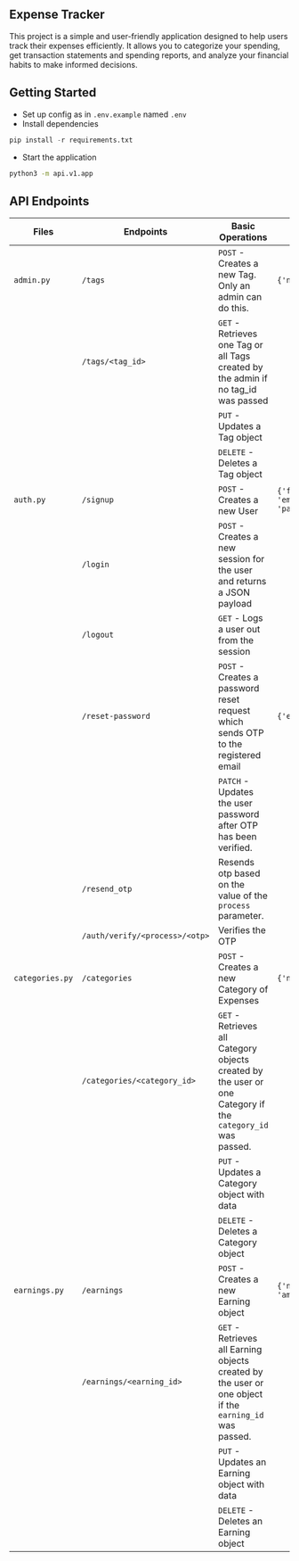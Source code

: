 ## **Expense Tracker**

This project is a simple and user-friendly application designed to help users track their expenses efficiently.  It allows you to categorize your spending, get transaction statements and spending reports, and analyze your financial habits to make informed decisions.

## Getting Started

* Set up config as in `.env.example` named `.env`
* Install dependencies 
```python
pip install -r requirements.txt
```
* Start the application
```cmd
python3 -m api.v1.app
```

## API Endpoints

| Files | Endpoints | Basic Operations | Payload |
| ----- | ----- | ------ | ----- |
| `admin.py` | `/tags` | `POST` - Creates a new Tag. Only an admin can do this. | ``` {'name'} ```
| | `/tags/<tag_id>` | `GET` - Retrieves one Tag or all Tags created by the admin if no tag_id was passed |
| | | `PUT` - Updates a Tag object |
| | | `DELETE` - Deletes a Tag object |
| `auth.py` |  `/signup` | `POST` - Creates a new User | ```{'first_name', 'last_name', 'email', 'password','confirm_password'} ``` |
| | `/login` | `POST` - Creates a new session for the user and returns a JSON payload |
| | `/logout` | `GET` - Logs a user out from the session |
| | `/reset-password` | `POST` - Creates a password reset request which sends OTP to the registered email | ```{'email'}``` |
| | | `PATCH` - Updates the user password after OTP has been verified. | |
| | `/resend_otp` | Resends otp based on the value of the `process` parameter.
| | `/auth/verify/<process>/<otp>` | Verifies the OTP
| `categories.py` | `/categories` | `POST` - Creates a new Category of Expenses | ``` {'name'} ``` |
| | `/categories/<category_id>` | `GET` - Retrieves all Category objects created by the user or one Category if the `category_id` was passed. |
| | | `PUT` - Updates a Category object with data |
| | | `DELETE` - Deletes a Category object |
| `earnings.py` | `/earnings` | `POST` - Creates a new Earning object | ``` {'name', 'date_occurred', 'amount'} ``` |
| | `/earnings/<earning_id>` | `GET` - Retrieves all Earning objects created by the user or one object if the `earning_id` was passed. |
| | | `PUT` - Updates an Earning object with data |
| | | `DELETE` - Deletes an Earning object |
